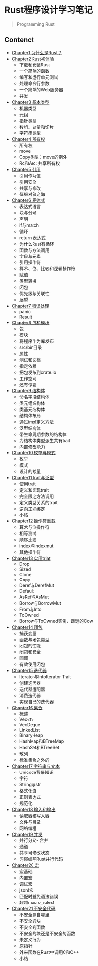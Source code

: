 # Rust程序设计学习笔记
> Programming Rust

## Contenct 

- [Chapter1 为什么是Rust？](./ch1-why-rust.md)
- [Chapter2 Rust初体验](./ch2-rust-live.md)
    - 下载和安装Rust
    - 一个简单的函数
    - 编写和运行单元测试
    - 处理命令行参数
    - 一个简单的Web服务器
    - 并发
- [Chapter3 基本类型](./ch3-basic-type.md)
    - 机器类型
    - 元组
    - 指针类型
    - 数组、向量和切片
    - 字符串类型
- [Chapter4 所有权](./ch4-ownership.md)
    - 所有权
    - move
    - Copy类型：move的例外
    - Rc和Arc: 共享所有权
- [Chapter5 引用](./ch5-borrow.md)
    - 引用作为值
    - 引用安全
    - 共享与修改
    - 征服对象之海
- [Chapter6 表达式](./ch6-expression.md)
    - 表达式语言
    - 块与分号
    - 声明
    - if与match 
    - 循环
    - return 表达式
    - 为什么Rust有循环
    - 函数与方法调用
    - 字段与元素
    - 引用操作符
    - 算术、位、比较和逻辑操作符
    - 赋值
    - 类型转换
    - 闭包
    - 优先级与关联性
    - 展望
- [Chapter7 错误处理](./ch7-error-handle.md)
    - panic 
    - Result
- [Chapter8 包和模块](./ch8-package-and-modle.md)
    - 包
    - 模块
    - 将程序作为库发布
    - src/bin目录
    - 属性
    - 测试和文档
    - 指定依赖
    - 把包发布到crate.io
    - 工作空间
    - 还有惊喜
- [Chapter9 结构体](./ch9-struct.md)
    - 命名字段结构体
    - 类元组结构体
    - 类基元结构体
    - 结构体布局
    - 通过impl定义方法
    - 泛型结构体
    - 带生命周期参数的结构体
    - 为结构体类型派生共有trait
    - 内部修改能力
- [Chapter10 枚举与模式](./ch10-enum-pattern.md)
    - 枚举
    - 模式
    - 设计的考量
- [Chapter11 trait与泛型](./ch11-trait-and-generic.md)
    - 使用trait
    - 定义和实现trait
    - 完全限定方法调用
    - 定义类型关系的trait
    - 逆向工程绑定
    - 小结
- [Chapter12 操作符重载](./ch12-operator-overload.md)
    - 算术与位操作符
    - 相等测试
    - 顺序比较
    - index与indexmut
    - 其他操作符
- [Chapter13 实用triat](./ch13-pratice-triat.md)
    - Drop
    - Sized
    - Clone
    - Copy
    - Deref与DerefMut
    - Default
    - AsRef与AsMut
    - Borrow与BorrowMut
    - From与Into
    - ToOwned
    - Borrow与ToOwned实例，谦逊的Cow
- [Chapter14 闭包](./ch14-enclosure.md)
    - 捕获变量
    - 函数与闭包类型
    - 闭包的性能
    - 闭包和安全
    - 回调
    - 有效使用闭包
- [Chapter15 迭代器](./ch15-iterator.md)
    - Iterator与IntoIterator Trait
    - 创建迭代器
    - 迭代器适配器
    - 消费迭代器
    - 实现自己的迭代器
- [Chapter16 集合](./ch16-collections.md)
    - 概述
    - Vec`<T>`
    - VecDeque
    - LinkedList
    - BinaryHeap
    - HashMap和BTreeMap
    - HashSet和BTreeSet
    - 散列
    - 标准集合之外的
- [Chapter17 字符串与文本](./ch17-string-text.md)
    - Unicode背景知识
    - 字符
    - String与str
    - 格式化值
    - 正则表达式
    - 规范化
- [Chapter18 输入和输出](./ch18-input-and-output.md)
    - 读取器和写入器
    - 文件与目录
    - 网络编程
- [Chapter19 并发](./ch19-currency.md)
    - 并行分叉- 合并
    - 通道
    - 共享可修改状态
    - 习惯编写Rust并行代码
- [Chapter20 宏](./ch20-macro.md)
    - 宏基础
    - 内置宏
    - 调试宏
    - json!宏
    - 匹配时避免语法错误
    - 超越macro_rules!
- [Chapter21 不安全代码](./ch21-unsafe-rust.md)
    - 不安全源自哪里
    - 不安全的块
    - 不安全的函数
    - 不安全的块还是不安全的函数
    - 未定义行为
    - 原指针
    - 外来函数在Rust中调用C和C++
    - 小结